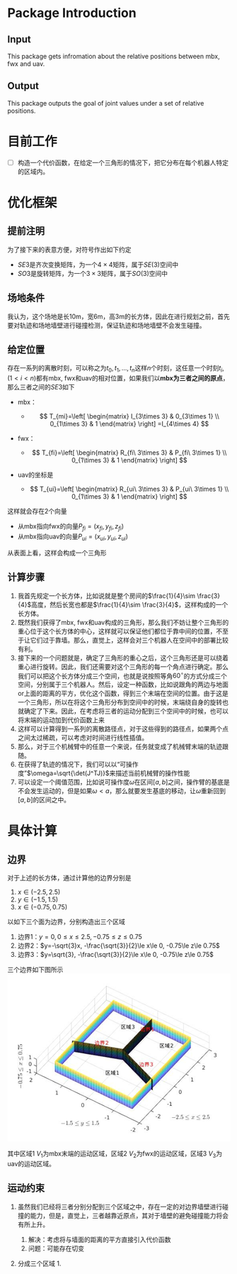 # Package Introduction

## Input
This package gets infromation about the relative positions between mbx, fwx and uav.

## Output
This package outputs the goal of joint values under a set of relative positions.

# 目前工作
- [ ] 构造一个代价函数，在给定一个三角形的情况下，把它分布在每个机器人特定的区域内。

# 优化框架

## 提前注明

为了接下来的表意方便，对符号作出如下约定

* $SE3$是齐次变换矩阵，为一个$4\times 4$矩阵，属于$SE(3)$空间中
* $SO3$是旋转矩阵，为一个$3\times 3$矩阵，属于$SO(3)$空间中

## 场地条件

我认为，这个场地是长10m，宽6m，高3m的长方体，因此在进行规划之前，首先要对轨迹和场地墙壁进行碰撞检测，保证轨迹和场地墙壁不会发生碰撞。

## 给定位置

存在一系列的离散时刻，可以称之为$t_0, t_1, \dots, t_n$这样$n$个时刻，这任意一个时刻$t_i,(1<i<n)$都有mbx, fwx和uav的相对位置，如果我们以**mbx为三者之间的原点**，那么三者之间的$SE3$如下

* mbx：

  * $$
    T_{mi}=\left[
     \begin{matrix}
       I_{3\times 3} & 0_{3\times 1} \\
       0_{1\times 3} & 1
      \end{matrix} 
    \right]
    =I_{4\times 4}
    $$
  
* fwx：

  * $$
    T_{fi}=\left[
     \begin{matrix}
       R_{fi\ 3\times 3} & P_{fi\ 3\times 1} \\
       0_{1\times 3} & 1
      \end{matrix} 
    \right]
    $$

* uav的坐标是

  * $$
    T_{ui}=\left[
     \begin{matrix}
       R_{ui\ 3\times 3} & P_{ui\ 3\times 1} \\
       0_{1\times 3} & 1
      \end{matrix} 
    \right]
    $$

这样就会存在2个向量

* 从mbx指向fwx的向量$P_{fi}=(x_{fi},y_{fi},z_{fi})$
* 从mbx指向uav的向量$P_{ui}=(x_{ui},y_{ui},z_{ui})$

从表面上看，这样会构成一个三角形

## 计算步骤

1. 我首先规定一个长方体，比如说就是整个房间的$\frac{1}{4}\sim \frac{3}{4}$高度，然后长宽也都是$\frac{1}{4}\sim \frac{3}{4}$，这样构成的一个长方体。
2. 既然我们获得了mbx, fwx和uav构成的三角形，那么我们不妨让整个三角形的重心位于这个长方体的中心，这样就可以保证他们都位于靠中间的位置，不至于让它们过于靠墙。那么，直觉上，这样会对三个机器人在空间中的部署比较有利。
3. 接下来的一个问题就是，确定了三角形的重心之后，这个三角形还是可以绕着重心进行旋转。因此，我们还需要对这个三角形的每一个角点进行确定。那么我们可以把这个长方体分成三个空间，也就是说按照等角$60^\circ$的方式分成三个空间，分别属于三个机器人。然后，设定一种函数，比如说跟角的两边与地面or上面的距离的平方，优化这个函数，得到三个末端在空间的位置。由于这是一个三角形，所以在将这个三角形分布到空间中的时候，末端绕自身的旋转也就确定了下来。因此，在考虑将三者的运动分配到三个空间中的时候，也可以将末端的运动加到代价函数上来
4. 这样可以计算得到一系列的离散路径点，对于这些得到的路径点，如果两个点之间太过稀疏，可以考虑对时间进行线性插值。
5. 那么，对于三个机械臂中的任意一个来说，任务就变成了机械臂末端的轨迹跟随。
6. 在获得了轨迹的情况下，我们可以以“可操作度”$\omega=\sqrt{\det(J^TJ)}$来描述当前机械臂的操作性能
7. 可以设定一个阈值范围，比如说可操作度$\omega$在区间$[a,b]$之间，操作臂的基底是不会发生运动的，但是如果$\omega<a$，那么就要发生基底的移动，让$\omega$重新回到$[a,b]$的区间之中。

# 具体计算

## 边界

对于上述的长方体，通过计算他的边界分别是
1. $x\in (-2.5, 2.5)$
2. $y\in (-1.5, 1.5)$
3. $x\in (-0.75, 0.75)$

以如下三个面为边界，分别构造出三个区域
1. 边界1：$y=0,0\le x\le 2.5, -0.75\le z\le 0.75$
2. 边界2：$y=-\sqrt{3}x, -\frac{\sqrt{3}}{2}\le x\le 0, -0.75\le z\le 0.75$
3. 边界3：$y=\sqrt{3}, -\frac{\sqrt{3}}{2}\le x\le 0, -0.75\le z\le 0.75$

三个边界如下图所示
![](./pics/bounds.jpg)

其中区域1 $V_1$为mbx末端的运动区域，区域2 $V_2$为fwx的运动区域，区域3 $V_3$为uav的运动区域。

## 运动约束

1. 虽然我们已经将三者分别分配到三个区域之中，存在一定的对边界墙壁进行碰撞的能力，但是，直觉上，三者越靠近原点，其对于墙壁的避免碰撞能力将会有所上升。
   1. 解决：考虑将与墙面的距离的平方直接引入代价函数
   2. 问题：可能存在切变

2. 分成三个区域
   1. 